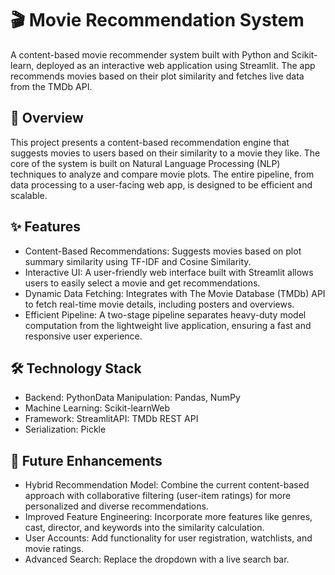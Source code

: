 # 🎬 Movie Recommendation System

A content-based movie recommender system built with Python and Scikit-learn, deployed as an interactive web application using Streamlit. 
The app recommends movies based on their plot similarity and fetches live data from the TMDb API.

## 🌟 Overview
This project presents a content-based recommendation engine that suggests movies to users based on their similarity to a movie they like. The core of the system is built on Natural Language Processing (NLP) techniques to analyze and compare movie plots. The entire pipeline, from data processing to a user-facing web app, is designed to be efficient and scalable.

## ✨ Features
- Content-Based Recommendations: Suggests movies based on plot summary similarity using TF-IDF and Cosine Similarity.
- Interactive UI: A user-friendly web interface built with Streamlit allows users to easily select a movie and get recommendations.
- Dynamic Data Fetching: Integrates with The Movie Database (TMDb) API to fetch real-time movie details, including posters and overviews.
- Efficient Pipeline: A two-stage pipeline separates heavy-duty model computation from the lightweight live application, ensuring a fast and responsive user experience.

## 🛠️ Technology Stack
- Backend: PythonData Manipulation: Pandas, NumPy
- Machine Learning: Scikit-learnWeb 
- Framework: StreamlitAPI: TMDb REST API
- Serialization: Pickle

## 🔮 Future Enhancements
- Hybrid Recommendation Model: Combine the current content-based approach with collaborative filtering (user-item ratings) for more personalized and diverse recommendations.
- Improved Feature Engineering: Incorporate more features like genres, cast, director, and keywords into the similarity calculation.
- User Accounts: Add functionality for user registration, watchlists, and movie ratings.
- Advanced Search: Replace the dropdown with a live search bar.
